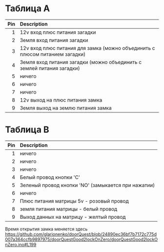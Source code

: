 
# Таблица A
|   Pin | Description                                                                  |
|------:|:-----------------------------------------------------------------------------|
|     1 | 12v вход плюс питания загадки                                                |
|     2 | Земля вход питания загадки                                                   |
|     3 | 12v вход плюс питания для замка (можно объединить с плюсом питанием загадки) |
|     4 | Земля вход питания загадки (можно объединить с землей питания загадки)       |
|     5 | ничего                                                                       |
|     6 | ничего                                                                       |
|     7 | ничего                                                                       |
|     8 | 12v выход на плюс питания замка                                              |
|     9 | Земля выход на землю питания замка                                           |

# Таблица B
|   Pin | Description                                         |
|------:|:----------------------------------------------------|
|     1 | ничего                                              |
|     2 | ничего                                              |
|     3 | ничего                                              |
|     4 | Белый провод кнопки 'C'                             |
|     5 | Зеленый провод кнопки 'NO' (замыкается при нажатии) |
|     6 | ничего                                              |
|     7 | Плюс питания матрицы 5v - розовый провод            |
|     8 | земля питания матрицы - белый провод                |
|     9 | Выход данных на матрицу - желтый провод             |

Время открытия замка меняется здесь https://github.com/glarionenko/doorQuest/blob/24890ec36bf7b7172c775d007a364ccfb9897975/doorQuestGood2lockOnZero/doorQuestGood2lockOnZero.ino#L199
